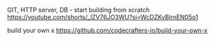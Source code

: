 


GIT, HTTP server, DB - start  building from scratch
https://youtube.com/shorts/_lZV76JO3WU?si=WcDZKvBjrnEN05o1


build your own x
https://github.com/codecrafters-io/build-your-own-x

